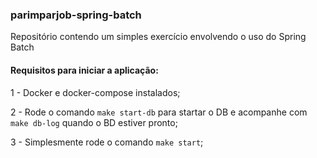 ### parimparjob-spring-batch

Repositório contendo um simples exercício envolvendo o uso do Spring Batch

#### Requisitos para iniciar a aplicação:

1 - Docker e docker-compose instalados;

2 - Rode o comando `make start-db` para startar o DB e acompanhe com `make db-log` quando o BD estiver pronto;

3 - Simplesmente rode o comando `make start`;


